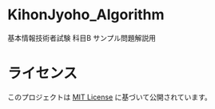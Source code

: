 # KihonJyoho_Algorithm
基本情報技術者試験 科目B サンプル問題解説用
# ライセンス
このプロジェクトは [MIT License](LICENSE) に基づいて公開されています。
